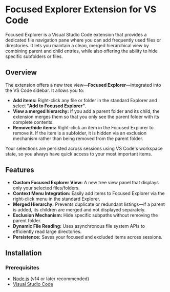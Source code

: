 # Focused Explorer Extension for VS Code

Focused Explorer is a Visual Studio Code extension that provides a dedicated file navigation pane where you can add frequently used files or directories. It lets you maintain a clean, merged hierarchical view by combining parent and child entries, while also offering the ability to hide specific subfolders or files.

## Overview

The extension offers a new tree view—**Focused Explorer**—integrated into the VS Code sidebar. It allows you to:
- **Add items:** Right-click any file or folder in the standard Explorer and select **"Add to Focused Explorer"**.
- **View a merged hierarchy:** If you add a parent folder and its child, the extension merges them so that you only see the parent folder with its complete contents.
- **Remove/hide items:** Right-click an item in the Focused Explorer to remove it. If the item is a subfolder, it is hidden via an exclusion mechanism rather than being removed from the parent folder.

Your selections are persisted across sessions using VS Code's workspace state, so you always have quick access to your most important items.

## Features

- **Custom Focused Explorer View:** A new tree view panel that displays only your selected files/folders.
- **Context Menu Integration:** Easily add items to Focused Explorer via the right-click menu in the standard Explorer.
- **Merged Hierarchy:** Prevents duplicate or redundant listings—if a parent is added, its children are merged and not displayed separately.
- **Exclusion Mechanism:** Hide specific subpaths without removing the parent folder.
- **Dynamic File Reading:** Uses asynchronous file system APIs to efficiently read large directories.
- **Persistence:** Saves your focused and excluded items across sessions.

## Installation

### Prerequisites

- [Node.js](https://nodejs.org/en/download/) (v14 or later recommended)
- [Visual Studio Code](https://code.visualstudio.com/)
